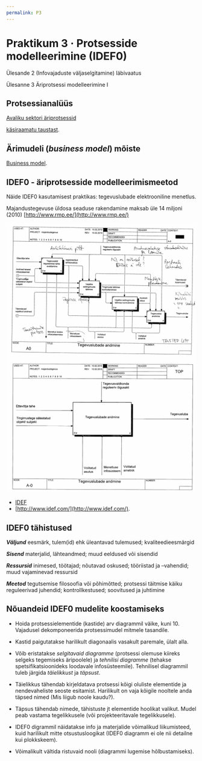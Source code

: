 ```yaml
---
permalink: P3
---
```


# Praktikum 3 · Protsesside modelleerimine (IDEF0)

Ülesande 2 (Infovajaduste väljaselgitamine) läbivaatus

Ülesanne 3 Äriprotsessi modelleerimine I

## Protsessianalüüs

[Avaliku sektori äriprotsessid](https://www.ria.ee/public/Programm/avaliku_sektori_ariprotsesside_kasiraamat/Ariprotsesside_kasiraamat_062013.pdf)

[käsiraamatu taustast](https://www.ria.ee/avalike-teenuste-arendamine/). 

## Ärimudeli (_business model_) mõiste

[Business model](https://en.wikipedia.org/wiki/Business_model). 

## IDEF0 - äriprotsesside modelleerimismeetod

Näide IDEF0 kasutamisest praktikas: tegevuslubade elektrooniline menetlus.

Majandustegevuse üldosa seaduse rakendamine maksab üle 14 miljoni (2010) [http://www.rmp.ee/](http://www.rmp.ee/)

<img src='img/IDEF-01.PNG' style='width: 600px;'>
<img src='img/IDEF-02.PNG' style='width: 600px;'>

- [IDEF](https://en.wikipedia.org/wiki/IDEF0)
- [http://www.idef.com/](http://www.idef.com/). 

## IDEF0 tähistused

***Väljund*** eesmärk, tulem(id) ehk üleantavad tulemused; kvaliteedieesmärgid

***Sisend*** materjalid, lähteandmed; muud eeldused või sisendid

***Ressursid*** inimesed, töötajad; nõutavad oskused; tööriistad ja –vahendid; muud vajaminevad ressursid

***Meetod*** tegutsemise filosoofia või põhimõtted; protsessi täitmise käiku reguleerivad juhendid; kontrollkestused; soovitused ja juhtimine

## Nõuandeid IDEF0 mudelite koostamiseks

* Hoida protsessielementide (kastide) arv diagrammil väike, kuni 10. Vajadusel dekomponeerida protsessimudel mitmele tasandile.

* Kastid paigutatakse harilikult diagonaalis vasakult paremale, ülalt alla.

* Võib eristatakse _selgitavaid diagramme_ (protsessi olemuse kiireks selgeks tegemiseks äripoolele) ja _tehnilisi diagramme_ (tehakse spetsifikatsioonideks loodavale infosüsteemile). Tehnilisel diagrammil tuleb järgida _täielikkust_ ja _täpsust_.

* Täielikkus tähendab kirjeldatava protsessi kõigi oluliste elementide ja nendevaheliste seoste esitamist. Harilikult on vaja kõigile nooltele anda täpsed nimed (Mis liigub noole kaudu?).

* Täpsus tähendab nimede, tähistuste jt elementide hoolikat valikut. Mudel peab vastama tegelikkusele (või projekteeritavale tegelikku­se­le).

* IDEF0 digrammil näidatakse info ja materjalide võimalikud liikumisteed, kuid harilikult mitte otsustusloogikat (IDEF0 diagramm ei ole nii detailne kui plokkskeem).

* Võimalikult vältida ristuvaid nooli (diagrammi lugemise hõlbustami­seks).
